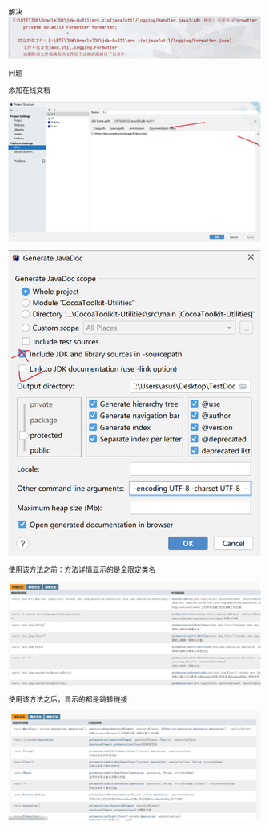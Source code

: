 解决![image-20240515015308720](README/image-20240515015308720.png)

问题

添加在线文档

![image-20240515015334014](README/image-20240515015334014.png)

![image-20240515015408059](README/image-20240515015408059.png)

使用该方法之前：方法详情显示的是全限定类名

![image-20240515015517598](README/image-20240515015517598.png)

使用该方法之后，显示的都是跳转链接

![image-20240515015615326](README/image-20240515015615326.png)